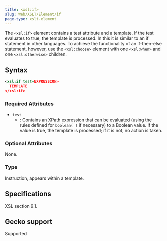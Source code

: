 ```yaml
---
title: <xsl:if>
slug: Web/XSLT/Element/if
page-type: xslt-element
---
```




The `<xsl:if>` element contains a test attribute and a template. If the test evaluates to true, the template is processed. In this it is similar to an if statement in other languages. To achieve the functionality of an if-then-else statement, however, use the `<xsl:choose>` element with one `<xsl:when>` and one `<xsl:otherwise>` children.

## Syntax

```xml
<xsl:if test=EXPRESSION>
  TEMPLATE
</xsl:if>
```

### Required Attributes

- `test`
  - : Contains an XPath expression that can be evaluated (using the rules defined for `boolean( )` if necessary) to a Boolean value. If the value is true, the template is processed; if it is not, no action is taken.

### Optional Attributes

None.

### Type

Instruction, appears within a template.

## Specifications

XSL section 9.1.

## Gecko support

Supported
